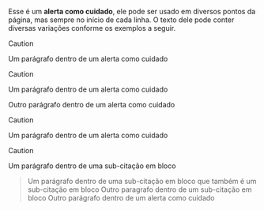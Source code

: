 Esse é um **alerta como cuidado**, ele pode ser usado em diversos pontos da página, mas sempre no início de cada linha. O texto dele pode conter diversas variações conforme os exemplos a seguir.

>[!CAUTION]
> Um parágrafo dentro de um alerta como cuidado

>[!CAUTION]
> Um parágrafo dentro de um alerta como cuidado
>
> Outro parágrafo dentro de um alerta como cuidado

>[!CAUTION]
> Um parágrafo dentro de um alerta como cuidado
>>[!CAUTION]
>> Um parágrafo dentro de uma sub-citação em bloco
>>> Um parágrafo dentro de uma sub-citação em bloco que também é um sub-citação em bloco
>> Outro paragrafo dentro de um sub-citação em bloco
> Outro parágrafo dentro de um alerta como cuidado
